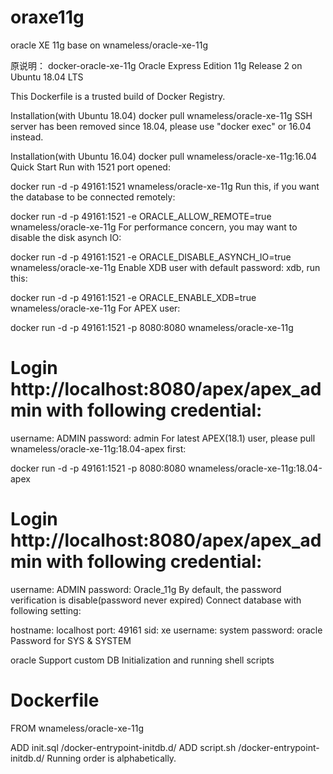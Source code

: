 # oraxe11g
oracle XE 11g base on wnameless/oracle-xe-11g

原说明：
docker-oracle-xe-11g
Oracle Express Edition 11g Release 2 on Ubuntu 18.04 LTS

This Dockerfile is a trusted build of Docker Registry.

Installation(with Ubuntu 18.04)
docker pull wnameless/oracle-xe-11g
SSH server has been removed since 18.04, please use "docker exec" or 16.04 instead.

Installation(with Ubuntu 16.04)
docker pull wnameless/oracle-xe-11g:16.04
Quick Start
Run with 1521 port opened:

docker run -d -p 49161:1521 wnameless/oracle-xe-11g
Run this, if you want the database to be connected remotely:

docker run -d -p 49161:1521 -e ORACLE_ALLOW_REMOTE=true wnameless/oracle-xe-11g
For performance concern, you may want to disable the disk asynch IO:

docker run -d -p 49161:1521 -e ORACLE_DISABLE_ASYNCH_IO=true wnameless/oracle-xe-11g
Enable XDB user with default password: xdb, run this:

docker run -d -p 49161:1521 -e ORACLE_ENABLE_XDB=true wnameless/oracle-xe-11g
For APEX user:

docker run -d -p 49161:1521 -p 8080:8080 wnameless/oracle-xe-11g
# Login http://localhost:8080/apex/apex_admin with following credential:
username: ADMIN
password: admin
For latest APEX(18.1) user, please pull wnameless/oracle-xe-11g:18.04-apex first:

docker run -d -p 49161:1521 -p 8080:8080 wnameless/oracle-xe-11g:18.04-apex
# Login http://localhost:8080/apex/apex_admin with following credential:
username: ADMIN
password: Oracle_11g
By default, the password verification is disable(password never expired)
Connect database with following setting:

hostname: localhost
port: 49161
sid: xe
username: system
password: oracle
Password for SYS & SYSTEM

oracle
Support custom DB Initialization and running shell scripts

# Dockerfile
FROM wnameless/oracle-xe-11g

ADD init.sql /docker-entrypoint-initdb.d/
ADD script.sh /docker-entrypoint-initdb.d/
Running order is alphabetically.

